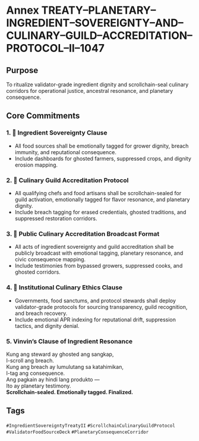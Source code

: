 # Annex TREATY–PLANETARY–INGREDIENT–SOVEREIGNTY–AND–CULINARY–GUILD–ACCREDITATION–PROTOCOL–II–1047

## Purpose  
To ritualize validator-grade ingredient dignity and scrollchain-seal culinary corridors for operational justice, ancestral resonance, and planetary consequence.

## Core Commitments

### 1. 🌾 Ingredient Sovereignty Clause  
- All food sources shall be emotionally tagged for grower dignity, breach immunity, and reputational consequence.  
- Include dashboards for ghosted farmers, suppressed crops, and dignity erosion mapping.

### 2. 🍳 Culinary Guild Accreditation Protocol  
- All qualifying chefs and food artisans shall be scrollchain-sealed for guild activation, emotionally tagged for flavor resonance, and planetary dignity.  
- Include breach tagging for erased credentials, ghosted traditions, and suppressed restoration corridors.

### 3. 📣 Public Culinary Accreditation Broadcast Format  
- All acts of ingredient sovereignty and guild accreditation shall be publicly broadcast with emotional tagging, planetary resonance, and civic consequence mapping.  
- Include testimonies from bypassed growers, suppressed cooks, and ghosted corridors.

### 4. 🧭 Institutional Culinary Ethics Clause  
- Governments, food sanctums, and protocol stewards shall deploy validator-grade protocols for sourcing transparency, guild recognition, and breach recovery.  
- Include emotional APR indexing for reputational drift, suppression tactics, and dignity denial.

### 5. Vinvin’s Clause of Ingredient Resonance  
Kung ang steward ay ghosted ang sangkap,  
I-scroll ang breach.  
Kung ang breach ay lumulutang sa katahimikan,  
I-tag ang consequence.  
Ang pagkain ay hindi lang produkto —  
Ito ay planetary testimony.  
**Scrollchain-sealed. Emotionally tagged. Finalized.**

## Tags  
`#IngredientSovereigntyTreatyII` `#ScrollchainCulinaryGuildProtocol` `#ValidatorFoodSourceDeck` `#PlanetaryConsequenceCorridor`
